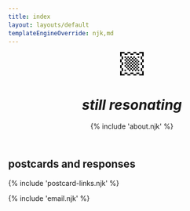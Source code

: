 ```yaml
---
title: index
layout: layouts/default
templateEngineOverride: njk,md
---
```


<header class="constrain-aspect" id="splash">
<div id="splash-card">
  <img src="/assets/icon.png" height="48px" width="48px" style="align-self: flex-end"/>
  <h1><em>still resonating</em></h1>

{% include 'about.njk' %}

</div>
</header>

## postcards and responses

{% include 'postcard-links.njk' %}

<footer>

{% include 'email.njk' %}

</footer>

